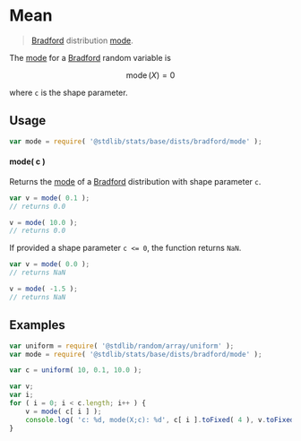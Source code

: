 <!--

@license Apache-2.0

Copyright (c) 2025 The Stdlib Authors.

Licensed under the Apache License, Version 2.0 (the "License");
you may not use this file except in compliance with the License.
You may obtain a copy of the License at

   http://www.apache.org/licenses/LICENSE-2.0

Unless required by applicable law or agreed to in writing, software
distributed under the License is distributed on an "AS IS" BASIS,
WITHOUT WARRANTIES OR CONDITIONS OF ANY KIND, either express or implied.
See the License for the specific language governing permissions and
limitations under the License.

-->

# Mean

> [Bradford][bradford-distribution] distribution [mode][mode].

<!-- Section to include introductory text. Make sure to keep an empty line after the intro `section` element and another before the `/section` close. -->

<section class="intro">

The [mode][mode] for a [Bradford][bradford-distribution] random variable is

<!-- <equation class="equation" label="eq:bradford_mode" align="center" raw="\mathop{\mathrm{mode}}\left( X \right) = 0" alt="Mode for a Bradford distribution."> -->

```math
\mathop{\mathrm{mode}}\left( X \right) = 0
```

<!-- <div class="equation" align="center" data-raw-text="\mathop{\mathrm{mode}}\left( X \right) = 0" data-equation="eq:bradford_mode">
    <img src="https://cdn.jsdelivr.net/gh/stdlib-js/stdlib@591cf9d5c3a0cd3c1ceec961e5c49d73a68374cb/lib/node_modules/@stdlib/stats/base/dists/bradford/mode/docs/img/equation_bradford_mode.svg" alt="Mode for a Bradford distribution.">
    <br>
</div> -->

<!-- </equation> -->

where `c` is the shape parameter.

</section>

<!-- /.intro -->

<!-- Package usage documentation. -->

<section class="usage">

## Usage

```javascript
var mode = require( '@stdlib/stats/base/dists/bradford/mode' );
```

#### mode( c )

Returns the [mode][mode] of a [Bradford][bradford-distribution] distribution with shape parameter `c`.

```javascript
var v = mode( 0.1 );
// returns 0.0

v = mode( 10.0 );
// returns 0.0
```

If provided a shape parameter `c <= 0`, the function returns `NaN`.

```javascript
var v = mode( 0.0 );
// returns NaN

v = mode( -1.5 );
// returns NaN
```

</section>

<!-- /.usage -->

<!-- Package usage notes. Make sure to keep an empty line after the `section` element and another before the `/section` close. -->

<section class="notes">

</section>

<!-- /.notes -->

<!-- Package usage examples. -->

<section class="examples">

## Examples

<!-- eslint no-undef: "error" -->

```javascript
var uniform = require( '@stdlib/random/array/uniform' );
var mode = require( '@stdlib/stats/base/dists/bradford/mode' );

var c = uniform( 10, 0.1, 10.0 );

var v;
var i;
for ( i = 0; i < c.length; i++ ) {
    v = mode( c[ i ] );
    console.log( 'c: %d, mode(X;c): %d', c[ i ].toFixed( 4 ), v.toFixed( 4 ) );
}
```

</section>

<!-- /.examples -->

<!-- Section for related `stdlib` packages. Do not manually edit this section, as it is automatically populated. -->

<section class="related">

</section>

<!-- /.related -->

<!-- Section for all links. Make sure to keep an empty line after the `section` element and another before the `/section` close. -->

<section class="links">

[bradford-distribution]: https://en.wikipedia.org/wiki/Bradford%27s_law

[mode]: https://en.wikipedia.org/wiki/Mode_%28statistics%29

</section>

<!-- /.links -->
